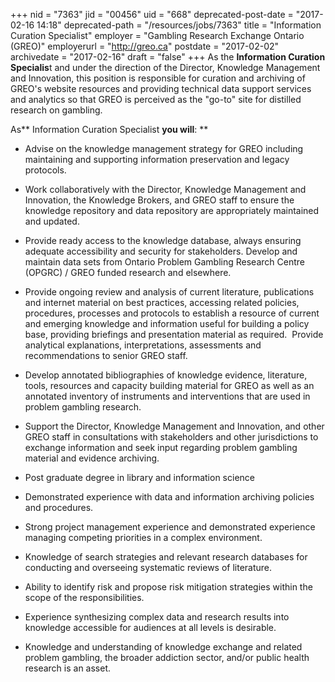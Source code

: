 +++
nid = "7363"
jid = "00456"
uid = "668"
deprecated-post-date = "2017-02-16 14:18"
deprecated-path = "/resources/jobs/7363"
title = "Information Curation Specialist"
employer = "Gambling Research Exchange Ontario (GREO)"
employerurl = "http://greo.ca"
postdate = "2017-02-02"
archivedate = "2017-02-16"
draft = "false"
+++
As the **Information Curation Specialis**t and under the direction of
the Director, Knowledge Management and Innovation, this position is
responsible for curation and archiving of GREO's website resources and
providing technical data support services and analytics so that GREO is
perceived as the "go-to" site for distilled research on gambling.

As** Information Curation Specialist **you will**: **

-   Advise on the knowledge management strategy for GREO including
    maintaining and supporting information preservation and legacy
    protocols.
-   Work collaboratively with the Director, Knowledge Management and
    Innovation, the Knowledge Brokers, and GREO staff to ensure the
    knowledge repository and data repository are appropriately
    maintained and updated.  
-   Provide ready access to the knowledge database, always ensuring
    adequate accessibility and security for stakeholders. Develop and
    maintain data sets from Ontario Problem Gambling Research Centre
    (OPGRC) / GREO funded research and elsewhere.
-   Provide ongoing review and analysis of current literature,
    publications and internet material on best practices, accessing
    related policies, procedures, processes and protocols to establish a
    resource of current and emerging knowledge and information useful
    for building a policy base, providing briefings and presentation
    material as required.  Provide analytical explanations,
    interpretations, assessments and recommendations to senior GREO
    staff. 
-   Develop annotated bibliographies of knowledge evidence, literature,
    tools, resources and capacity building material for GREO as well as
    an annotated inventory of instruments and interventions that are
    used in problem gambling research.
-   Support the Director, Knowledge Management and Innovation, and other
    GREO staff in consultations with stakeholders and other
    jurisdictions to exchange information and seek input regarding
    problem gambling material and evidence archiving.
  
-   Post graduate degree in library and information science
-   Demonstrated experience with data and information archiving policies
    and procedures. 
-   Strong project management experience and demonstrated experience
    managing competing priorities in a complex environment.
-   Knowledge of search strategies and relevant research databases for
    conducting and overseeing systematic reviews of literature.
-   Ability to identify risk and propose risk mitigation strategies
    within the scope of the responsibilities.
-   Experience synthesizing complex data and research results into
    knowledge accessible for audiences at all levels is desirable.
-   Knowledge and understanding of knowledge exchange and related
    problem gambling, the broader addiction sector, and/or public health
    research is an asset.
